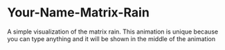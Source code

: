 # Your-Name-Matrix-Rain
A simple visualization of the matrix rain. This animation is unique because you can type anything and it will be shown in the middle of the animation
